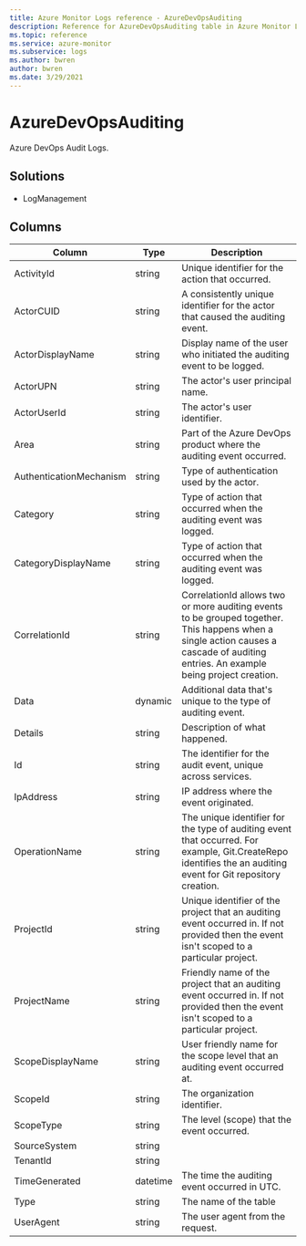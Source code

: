 ```yaml
---
title: Azure Monitor Logs reference - AzureDevOpsAuditing
description: Reference for AzureDevOpsAuditing table in Azure Monitor Logs.
ms.topic: reference
ms.service: azure-monitor
ms.subservice: logs
ms.author: bwren
author: bwren
ms.date: 3/29/2021
---
```


# AzureDevOpsAuditing

 Azure DevOps Audit Logs.

## Solutions

- LogManagement




## Columns

|Column|Type|Description|
|---|---|---|
|ActivityId|string|Unique identifier for the action that occurred.|
|ActorCUID|string|A consistently unique identifier for the actor that caused the auditing event.|
|ActorDisplayName|string|Display name of the user who initiated the auditing event to be logged.|
|ActorUPN|string|The actor's user principal name.|
|ActorUserId|string|The actor's user identifier.|
|Area|string|Part of the Azure DevOps product where the auditing event occurred.|
|AuthenticationMechanism|string|Type of authentication used by the actor.|
|Category|string|Type of action that occurred when the auditing event was logged.|
|CategoryDisplayName|string|Type of action that occurred when the auditing event was logged.|
|CorrelationId|string|CorrelationId allows two or more auditing events to be grouped together. This happens when a single action causes a cascade of auditing entries. An example being project creation.|
|Data|dynamic|Additional data that's unique to the type of auditing event.|
|Details|string|Description of what happened.|
|Id|string|The identifier for the audit event, unique across services.|
|IpAddress|string|IP address where the event originated.|
|OperationName|string|The unique identifier for the type of auditing event that occurred. For example, Git.CreateRepo identifies the an auditing event for Git repository creation.|
|ProjectId|string|Unique identifier of the project that an auditing event occurred in. If not provided then the event isn't scoped to a particular project.|
|ProjectName|string|Friendly name of the project that an auditing event occurred in. If not provided then the event isn't scoped to a particular project.|
|ScopeDisplayName|string|User friendly name for the scope level that an auditing event occurred at.|
|ScopeId|string|The organization identifier.|
|ScopeType|string|The level (scope) that the event occurred.|
|SourceSystem|string||
|TenantId|string||
|TimeGenerated|datetime|The time the auditing event occurred in UTC.|
|Type|string|The name of the table|
|UserAgent|string|The user agent from the request.|
